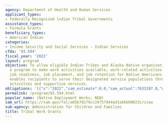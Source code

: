```yaml
---
agency: Department of Health and Human Services
applicant_types:
- Federally Recognized lndian Tribal Governments
assistance_types:
- Formula Grants
beneficiary_types:
- American Indian
categories:
- Income Security and Social Services - Indian Services
cfda: '93.594'
fiscal_year: '2022'
layout: program
objective: To allow eligible Indian Tribes and Alaska Native organizations to operate
  a program to make work activities available, work-related activities to support
  job readiness, job placement, and job retention for Native Americans. NEW funding
  enables recipients to serve their designated service populations through these work
  activities and supportive services.
obligations: '[{"x":"2022","sam_estimate":0.0,"sam_actual":7633287.0,"usa_spending_actual":4464783.0},{"x":"2023","sam_estimate":7633287.0,"sam_actual":0.0,"usa_spending_actual":4431425.0},{"x":"2024","sam_estimate":7633287.0,"sam_actual":0.0,"usa_spending_actual":0.0}]'
permalink: /program/93.594.html
popular_name: (Native Employment Works; NEW)
sam_url: https://sam.gov/fal/a85b70279cc24757944ad1a66b00023c/view
sub-agency: Administration for Children and Families
title: Tribal Work Grants
---
```

